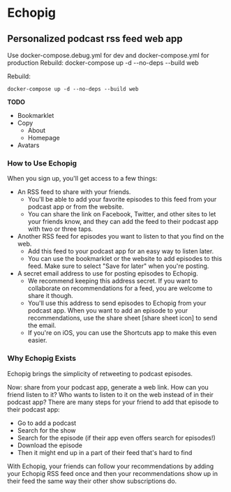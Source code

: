 # Echopig
## Personalized podcast rss feed web app

Use docker-compose.debug.yml for dev and docker-compose.yml for production
Rebuild: 
  docker-compose up -d --no-deps --build web

Rebuild:

    docker-compose up -d --no-deps --build web

**TODO**

* Bookmarklet
* Copy
  * About
  * Homepage
* Avatars


### How to Use Echopig
When you sign up, you'll get access to a few things:
* An RSS feed to share with your friends.
  * You'll be able to add your favorite episodes to this feed from your podcast app or from the website.
  * You can share the link on Facebook, Twitter, and other sites to let your friends know, and they can add the feed to their podcast app with two or three taps.
* Another RSS feed for episodes you want to listen to that you find on the web.
  * Add this feed to your podcast app for an easy way to listen later.
  * You can use the bookmarklet or the website to add episodes to this feed. Make sure to select "Save for later" when you're posting.
* A secret email address to use for posting episodes to Echopig.
  * We recommend keeping this address secret. If you want to collaborate on recommendations for a feed, you are welcome to share it though.
  * You'll use this address to send episodes to Echopig from your podcast app. When you want to add an episode to your recommendations, use the share sheet [share sheet icon] to send the email. 
  * If you're on iOS, you can use the Shortcuts app to make this even easier.
  


### Why Echopig Exists
Echopig brings the simplicity of retweeting to podcast episodes. 

Now: share from your podcast app, generate a web link. How can you friend listen to it? Who wants to listen to it on the web instead of in their podcast app? There are many steps for your friend to add that episode to their podcast app: 
* Go to add a podcast
* Search for the show
* Search for the episode (if their app even offers search for episodes!)
* Download the episode
* Then it might end up in a part of their feed that's hard to find

With Echopig, your friends can follow your recommendations by adding your Echopig RSS feed once and then your recommendations show up in their feed the same way their other show subscriptions do.
